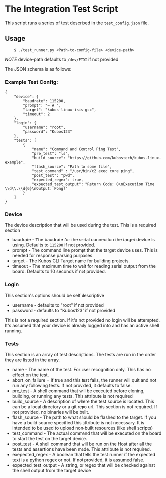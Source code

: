 # The Integration Test Script

This script runs a series of test described in the `test_config.json` file.

## Usage

        $ ./test_runner.py <Path-to-config-file> <device-path>

*NOTE* device-path defaults to `/dev/FTDI` if not provided

The JSON schema is as follows:

### Example Test Config:
```
{
    "device": {
        "baudrate": 115200,
        "prompt": "~ # ",
        "target": "kubos-linux-isis-gcc",
        "timeout": 2
    },
    "login": {
        "username": "root",
        "password": "Kubos123"
    },
    "tests": [
        {
            "name": "Command and Control Ping Test",
            "pre_test": "ls",
            "build_source": "https://github.com/kubostech/kubos-linux-example",
            "flash_source": "Path to some file",
            "test_command" : "/usr/bin/c2 exec core ping",
            "post_test": "pwd",
            "expected_regex": true,
            "expected_test_output": "Return Code: 0\nExecution Time \\d\\.\\d{6}\nOutput: Pong!"
        }
    ]
}

```

### Device

The device description that will be used during the test. This is a required section

* baudrate - The baudrate for the serial connection the target device is using. Defaults to `115200` if not provided.
* prompt - The command line prompt that the target device uses. This is needed for response parsing purposes.
* target - The Kubos CLI Target name for building projects.
* timeout - The maximum time to wait for reading serial output from the board. Defaults to 10 seconds if not provided.


### Login

This section's options should be self descriptive

* username - defaults to "root" if not provided
* password - defaults to "Kubos123" if not provided

This is not a required section. If it's not provided no login will be attempted.  It's assumed that your device is already logged into and has an active shell running.

### Tests

This section is an array of test descriptions. The tests are run in the order they are listed in the array.

* name - The name of the test. For user recognition only. This has no effect on the test.
* abort_on_failure = If true and this test fails, the runner will quit and not run any following tests. If not provided, it defaults to false.
* pre_test - A shell command that will be executed before cloning, building, or running any tests. This attribute is not required
* build_source - A description of where the test source is located. This can be a local directory or a git repo url. This section is not required. If not provided, no binaries will be built.
* flash_source - The path to what should be flashed to the target. If you have a build source specified this attribute is not necessary. It is intended to be used to upload non-built resources (like shell scripts)
* test_command - The actual command that will be executed on the board to start the test on the target device.
* post_test - A shell command that will be run on the Host after all the tests and assertions have been made.  This attribute is not required.
* exepected_regex - A boolean that tells the test runner if the expected text is a python regex or not. If not provided, it is assumed false.
* expected_test_output - A string, or regex that will be checked against the shell output from the target device

